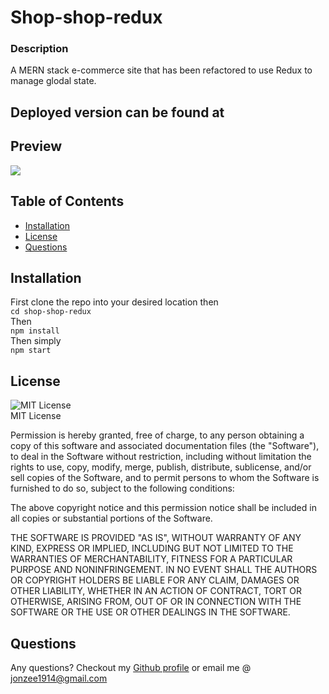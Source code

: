 # Shop-shop-redux  
### Description 
A MERN stack e-commerce site that has been refactored to use Redux to manage glodal state.

## Deployed version can be found at 
## Preview
![](https://github.com/Jonzee1914/shop-shop/blob/main/shop-shop-redux.gif?raw=true)


## Table of Contents 
* [Installation](#installation)
* [License](#license)
* [Questions](#questions)


## Installation
First clone the repo into your desired location then <br/>
`cd shop-shop-redux` <br/>
Then <br/>
`npm install` <br/>
Then simply <br/>
`npm start`

  
##  License
![MIT License](https://img.shields.io/badge/mit-brightgreen) <br/>
MIT License

Permission is hereby granted, free of charge, to any person obtaining a copy
of this software and associated documentation files (the "Software"), to deal
in the Software without restriction, including without limitation the rights
to use, copy, modify, merge, publish, distribute, sublicense, and/or sell
copies of the Software, and to permit persons to whom the Software is
furnished to do so, subject to the following conditions:

The above copyright notice and this permission notice shall be included in all
copies or substantial portions of the Software.

THE SOFTWARE IS PROVIDED "AS IS", WITHOUT WARRANTY OF ANY KIND, EXPRESS OR
IMPLIED, INCLUDING BUT NOT LIMITED TO THE WARRANTIES OF MERCHANTABILITY,
FITNESS FOR A PARTICULAR PURPOSE AND NONINFRINGEMENT. IN NO EVENT SHALL THE
AUTHORS OR COPYRIGHT HOLDERS BE LIABLE FOR ANY CLAIM, DAMAGES OR OTHER
LIABILITY, WHETHER IN AN ACTION OF CONTRACT, TORT OR OTHERWISE, ARISING FROM,
OUT OF OR IN CONNECTION WITH THE SOFTWARE OR THE USE OR OTHER DEALINGS IN THE
SOFTWARE.


## Questions

Any questions? Checkout my [Github profile](https://github.com/Jonzee1914) or email me @ [jonzee1914@gmail.com](mailto:jonzee1914@gmail.com)
